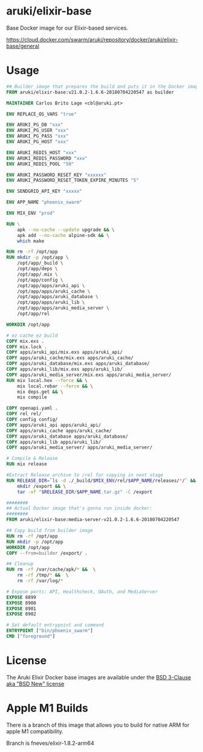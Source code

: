 # aruki/elixir-base

Base Docker image for our Elixir-based services.

https://cloud.docker.com/swarm/aruki/repository/docker/aruki/elixir-base/general


# Usage

```Dockerfile
## Builder image that prepares the build and puts it in the Docker image that runs:
FROM aruki/elixir-base:v21.0.2-1.6.6-20180704220547 as builder

MAINTAINER Carlos Brito Lage <cbl@aruki.pt>

ENV REPLACE_OS_VARS "true"

ENV ARUKI_PG_DB "xxx"
ENV ARUKI_PG_USER "xxx"
ENV ARUKI_PG_PASS "xxx"
ENV ARUKI_PG_HOST "xxx"

ENV ARUKI_REDIS_HOST "xxx"
ENV ARUKI_REDIS_PASSWORD "xxx"
ENV ARUKI_REDIS_POOL "50"

ENV ARUKI_PASSWORD_RESET_KEY "xxxxxx"
ENV ARUKI_PASSWORD_RESET_TOKEN_EXPIRE_MINUTES "5"

ENV SENDGRID_API_KEY "xxxxx"

ENV APP_NAME "phoenix_swarm"

ENV MIX_ENV "prod"

RUN \
    apk --no-cache --update upgrade && \
    apk add --no-cache alpine-sdk && \
    which make

RUN rm -rf /opt/app
RUN mkdir -p /opt/app \
    /opt/app/_build \
    /opt/app/deps \
    /opt/app/.mix \
    /opt/app/config \
    /opt/app/apps/aruki_api \
    /opt/app/apps/aruki_cache \
    /opt/app/apps/aruki_database \
    /opt/app/apps/aruki_lib \
    /opt/app/apps/aruki_media_server \
    /opt/app/rel

WORKDIR /opt/app

# ez cache ez build
COPY mix.exs .
COPY mix.lock .
COPY apps/aruki_api/mix.exs apps/aruki_api/
COPY apps/aruki_cache/mix.exs apps/aruki_cache/
COPY apps/aruki_database/mix.exs apps/aruki_database/
COPY apps/aruki_lib/mix.exs apps/aruki_lib/
COPY apps/aruki_media_server/mix.exs apps/aruki_media_server/
RUN mix local.hex --force && \
    mix local.rebar --force && \
    mix deps.get && \
    mix compile

COPY openapi.yaml .
COPY rel rel/
COPY config config/
COPY apps/aruki_api apps/aruki_api/
COPY apps/aruki_cache apps/aruki_cache/
COPY apps/aruki_database apps/aruki_database/
COPY apps/aruki_lib apps/aruki_lib/
COPY apps/aruki_media_server/ apps/aruki_media_server/

# Compile & Release
RUN mix release

#Extract Release archive to /rel for copying in next stage
RUN RELEASE_DIR=`ls -d ./_build/$MIX_ENV/rel/$APP_NAME/releases/*/` && \
    mkdir /export && \
    tar -xf "$RELEASE_DIR/$APP_NAME.tar.gz" -C /export

########
## Actual Docker image that's gonna run inside docker:
########
FROM aruki/elixir-base:media-server-v21.0.2-1.6.6-20180704220547

## Copy build from builder image
RUN rm -rf /opt/app
RUN mkdir -p /opt/app
WORKDIR /opt/app
COPY --from=builder /export/ .

## Cleanup
RUN rm -rf /var/cache/apk/* &&  \
    rm -rf /tmp/* &&  \
    rm -rf /var/log/*

# Expose ports: API, Healthcheck, OAuth, and MediaServer
EXPOSE 8899
EXPOSE 8900
EXPOSE 8901
EXPOSE 8902

# Set default entrypoint and command
ENTRYPOINT ["bin/phoenix_swarm"]
CMD ["foreground"]
```

# License
The Aruki Elixir Docker base images are available under the [BSD 3-Clause aka "BSD New" license](http://www.tldrlegal.com/l/BSD3)

# Apple M1 Builds

There is a branch of this image that allows you to build for native ARM for apple M1 compatibility.

Branch is fneves/elixir-1.8.2-arm64

